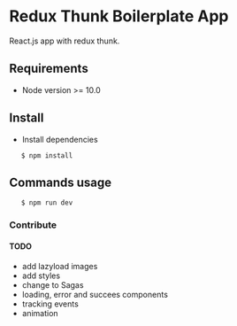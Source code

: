 # Redux Thunk Boilerplate App #

React.js app with redux thunk.


## Requirements ##

* Node version >= 10.0


## Install ##

* Install dependencies
```
   $ npm install
```


## Commands usage ##

```
   $ npm run dev
```

### Contribute

#### TODO

* add lazyload images
* add styles
* change to Sagas
* loading, error and succees components
* tracking events
* animation

